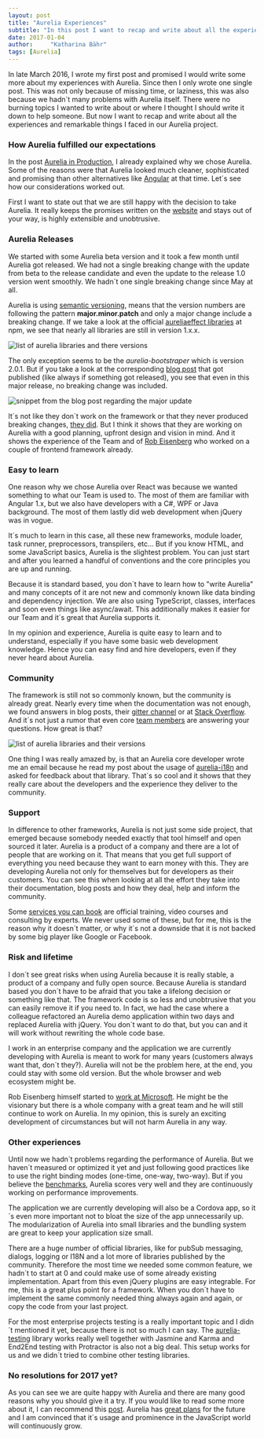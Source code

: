 ```yaml
---
layout: post
title: "Aurelia Experiences"
subtitle: "In this post I want to recap and write about all the experiences and remarkable things I faced in our Aurelia project."
date: 2017-01-04
author:     "Katharina Bähr"
tags: [Aurelia]
---
```



<p class="intro">
<span class="dropcap">I</span>n late March 2016, I wrote my first post and promised I would write some more about my experiences with Aurelia. 
Since then I only wrote one single post. This was not only because of missing time, or laziness, this was also because we hadn´t many problems with Aurelia itself.
There were no burning topics I wanted to write about or where I thought I should write it down to help someone.
But now I want to recap and write about all the experiences and remarkable things I faced in our Aurelia project.
</p>

<h3>How Aurelia fulfilled our expectations</h3>

In the post <a href="http://kabaehr.de/blog/aurelia-in-production/" title="link to the Aurelia in production post">Aurelia in Production</a>, I already explained why we chose Aurelia.
Some of the reasons were that Aurelia looked much cleaner, sophisticated and promising than other alternatives like <a href="https://angular.io/" title="link to Angular">Angular</a> at that time. Let´s see how our considerations worked out.

First I want to state out that we are still happy with the decision to take Aurelia.
It really keeps the promises written on the <a href="http://aurelia.io/hub.html#/doc/article/aurelia/framework/latest/what-is-aurelia/3">website</a> and stays out of your way, 
is highly extensible and unobtrusive.

<h3>Aurelia Releases</h3>

We started with some Aurelia beta version and it took a few month until Aurelia got <a href="http://blog.aurelia.io/2016/07/27/aurelia-1-0-is-here/"></a>released.
We had not a single breaking change with the update from beta to the release candidate and even the update
to the release 1.0 version went smoothly. We hadn´t one single breaking change since May at all.

Aurelia is using <a href="http://semver.org/">semantic versioning</a>, means that the 
version numbers are following the pattern <b>major.minor.patch</b> and only a major change
include a breaking change. If we take a look at the official
<a href="https://www.npmjs.com/search?q=aurelia&page=2&ranking=optimal">aureliaeffect libraries</a> at npm, we see that nearly all
libraries are still in version 1.x.x.

<img src="{{ '/assets/img/list-of-aurelia-libs.jpg' | prepend: site.baseurl }}" alt="list of aurelia libraries and there versions"/>

The only exception seems to be the <em>aurelia-bootstraper</em> which is version 2.0.1. But if you take a look at the corresponding
<a href="http://blog.aurelia.io/2016/12/08/big-aurelia-release-update/">blog post</a> that got published (like always if something got released), you see that
even in this major release, no breaking change was included.

<img src="{{ '/assets/img/aurelia-major-update.png' | prepend: site.baseurl }}" alt="snippet from the blog post regarding the major update"/>

It´s not like they don´t work on the framework or that they never produced breaking changes, <a href="http://blog.aurelia.io/2016/09/07/patch-releases-9-7-2016-2/">they did</a>.
But I think it shows that they are working on Aurelia with a good planning, upfront design and vision in mind. And it shows the experience of the Team and of <a href="http://robeisenberg.com/">Rob Eisenberg</a>
who worked on a couple of frontend framework already.


<h3>Easy to learn</h3>

One reason why we chose Aurelia over React was because we wanted something to what our Team is used to. 
The most of them are familiar with Angular 1.x, but we also have developers with a C#, WPF or Java background. 
The most of them lastly did web development when jQuery was in vogue.

It´s much to learn in this case, all these new frameworks, module loader, task runner, preprocessors, transpilers, etc...
But if you know HTML, and some JavaScript basics, Aurelia is the slightest problem. You can just start and after you learned a handful of conventions and the core principles
you are up and running.

Because it is standard based, you don´t have to learn how to "write Aurelia" and many concepts of it are not new and commonly known like data binding and dependency injection.
We are also using TypeScript, classes, interfaces and soon even things like async/await. This additionally makes it easier for our Team and it´s great that Aurelia supports it.

In my opinion and experience, Aurelia is quite easy to learn and to understand, especially if you have some basic web development knowledge.
Hence you can easy find and hire developers, even if they never heard about Aurelia.


<h3>Community</h3>

The framework is still not so commonly known, but the community is already great. Nearly every time when the documentation was not enough, we found answers in blog posts, their <a href="https://gitter.im/aurelia/Discuss" title="link to the aurelia gitter channel">gitter channel</a>
or at <a href="http://stackoverflow.com/questions/tagged/aurelia" title="link to stack overflow with tag aurelia">Stack Overflow</a>. And it´s not just a rumor that even core <a href="http://aurelia.io/team.html" title="link to aurelia team">team members</a> are answering your questions. How great is that?

<img src="{{ '/assets/img/Aurelia-SO.png' | prepend: site.baseurl }}" alt="list of aurelia libraries and their versions"/>

One thing I was really amazed by, is that an Aurelia core developer wrote me an email because he read my post about the usage of 
<a href="http://kabaehr.de/blog/aurelia-advanced-i18n/" title="link to aurelia i18n">aurelia-i18n</a> and asked for feedback about that library. That´s so cool and it shows that
they really care about the developers and the experience they deliver to the community.


<h3>Support</h3>

In difference to other frameworks, Aurelia is not just some side project, that emerged because somebody needed exactly that tool himself and open sourced it later.
Aurelia is a product of a company and there are a lot of people that are working on it.
That means that you get full support of everything you need because they want to earn money with this. They are developing Aurelia not only for themselves but for developers as their customers.
You can see this when looking at all the effort they take into their documentation, blog posts and how they deal, help and inform the community.

Some <a href="http://aurelia.io/hub.html#/doc/article/aurelia/framework/latest/business-advantages/2" title="link to buyable services">services you can book</a> are official training, video courses and consulting by experts.
We never used some of these, but for me, this is the reason why it doesn´t matter, or why it´s not a downside that it is not backed by some big player like Google or Facebook.


<h3>Risk and lifetime</h3>

I don´t see great risks when using Aurelia because it is really stable, a product of a company and fully open source.
Because Aurelia is standard based you don´t have to be afraid that you take a lifelong decision or something like that. The framework code is so less and unobtrusive that you can easily remove it if you need to.
In fact, we had the case where a colleague refactored an Aurelia demo application within two days and replaced Aurelia with jQuery.
You don´t want to do that, but you can and it will work without rewriting the whole code base.

I work in an enterprise company and the application we are currently developing with Aurelia is meant to work for many years (customers always want that, don´t they?).
Aurelia will not be the problem here, at the end, you could stay with some old version. But the whole browser and web ecosystem might be.

Rob Eisenberg himself started to <a href="http://eisenbergeffect.bluespire.com/joining-microsoft/" title="link to robs post about joining microsoft">work at Microsoft</a>.
He might be the visionary but there is a whole company with a great team and he will still continue to work on Aurelia.
In my opinion, this is surely an exciting development of circumstances but will not harm Aurelia in any way.


<h3>Other experiences</h3>

Until now we hadn´t problems regarding the performance of Aurelia. But we haven´t measured or optimized it yet and just following good practices like to use the right binding modes (one-time, one-way, two-way).
But if you believe the <a href="http://www.stefankrause.net/wp/?p=316" title="link to a JS framework benchmark">benchmarks</a>, Aurelia scores very well and they are continuously working on performance improvements. 


The application we are currently developing will also be a Cordova app, so it´s even more important not to bloat the size of the app unnecessarily up. 
The modularization of Aurelia into small libraries and the bundling system are great to keep your application size small.

There are a huge number of official libraries, like for pubSub messaging, dialogs, logging or I18N and a lot more of libraries published by the community.
Therefore the most time we needed some common feature, we hadn´t to start at 0 and could make use of some already existing implementation. Apart from this even jQuery plugins are easy integrable.
For me, this is a great plus point for a framework. When you don´t have to implement the same commonly needed thing always again and again, or copy the code from your last project.

For the most enterprise projects testing is a really important topic and I didn´t mentioned it yet, because there is not so much I can say.
The <a href="https://github.com/aurelia/testing" title="">aurelia-testing</a> library works really well together with Jasmine and Karma 
and End2End testing with Protractor is also not a big deal. This setup works for us and we didn´t tried to combine other testing libraries.


<h3>No resolutions for 2017 yet?</h3>

As you can see we are quite happy with Aurelia and there are many good reasons why you should give it a try. If you would like to read some more about it, I can recommend this <a href="http://ilikekillnerds.com/2016/12/give-aurelia-chance-2017/">post</a>. 
Aurelia has <a href="http://blog.aurelia.io/2017/01/02/aurelia-2017-resolutions/">great plans</a> for the future and I am convinced that it´s usage and prominence in the JavaScript world will continuously grow. 
